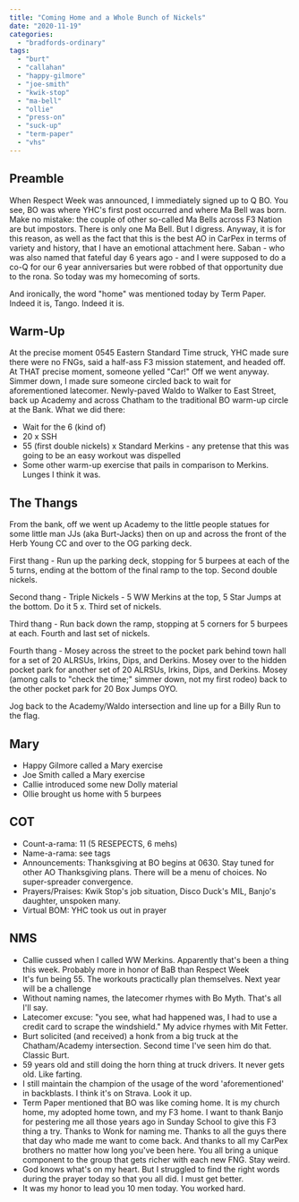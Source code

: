 ```yaml
---
title: "Coming Home and a Whole Bunch of Nickels"
date: "2020-11-19"
categories: 
  - "bradfords-ordinary"
tags: 
  - "burt"
  - "callahan"
  - "happy-gilmore"
  - "joe-smith"
  - "kwik-stop"
  - "ma-bell"
  - "ollie"
  - "press-on"
  - "suck-up"
  - "term-paper"
  - "vhs"
---
```


## Preamble

When Respect Week was announced, I immediately signed up to Q BO. You see, BO was where YHC's first post occurred and where Ma Bell was born. Make no mistake: the couple of other so-called Ma Bells across F3 Nation are but impostors. There is only one Ma Bell. But I digress. Anyway, it is for this reason, as well as the fact that this is the best AO in CarPex in terms of variety and history, that I have an emotional attachment here. Saban - who was also named that fateful day 6 years ago - and I were supposed to do a co-Q for our 6 year anniversaries but were robbed of that opportunity due to the rona. So today was my homecoming of sorts.

And ironically, the word "home" was mentioned today by Term Paper. Indeed it is, Tango. Indeed it is.

## Warm-Up

At the precise moment 0545 Eastern Standard Time struck, YHC made sure there were no FNGs, said a half-ass F3 mission statement, and headed off. At THAT precise moment, someone yelled "Car!" Off we went anyway. Simmer down, I made sure someone circled back to wait for aforementioned latecomer. Newly-paved Waldo to Walker to East Street, back up Academy and across Chatham to the traditional BO warm-up circle at the Bank. What we did there:

- Wait for the 6 (kind of)
- 20 x SSH
- 55 (first double nickels) x Standard Merkins - any pretense that this was going to be an easy workout was dispelled
- Some other warm-up exercise that pails in comparison to Merkins. Lunges I think it was.

## The Thangs

From the bank, off we went up Academy to the little people statues for some little man JJs (aka Burt-Jacks) then on up and across the front of the Herb Young CC and over to the OG parking deck.

First thang - Run up the parking deck, stopping for 5 burpees at each of the 5 turns, ending at the bottom of the final ramp to the top. Second double nickels.

Second thang - Triple Nickels - 5 WW Merkins at the top, 5 Star Jumps at the bottom. Do it 5 x. Third set of nickels.

Third thang - Run back down the ramp, stopping at 5 corners for 5 burpees at each. Fourth and last set of nickels.

Fourth thang - Mosey across the street to the pocket park behind town hall for a set of 20 ALRSUs, Irkins, Dips, and Derkins. Mosey over to the hidden pocket park for another set of 20 ALRSUs, Irkins, Dips, and Derkins. Mosey (among calls to "check the time;" simmer down, not my first rodeo) back to the other pocket park for 20 Box Jumps OYO.

Jog back to the Academy/Waldo intersection and line up for a Billy Run to the flag.

## Mary

- Happy Gilmore called a Mary exercise
- Joe Smith called a Mary exercise
- Callie introduced some new Dolly material
- Ollie brought us home with 5 burpees

## COT

- Count-a-rama: 11 (5 RESEPECTS, 6 mehs)
- Name-a-rama: see tags
- Announcements: Thanksgiving at BO begins at 0630. Stay tuned for other AO Thanksgiving plans. There will be a menu of choices. No super-spreader convergence.
- Prayers/Praises: Kwik Stop's job situation, Disco Duck's MIL, Banjo's daughter, unspoken many.
- Virtual BOM: YHC took us out in prayer

## NMS

- Callie cussed when I called WW Merkins. Apparently that's been a thing this week. Probably more in honor of BaB than Respect Week
- It's fun being 55. The workouts practically plan themselves. Next year will be a challenge
- Without naming names, the latecomer rhymes with Bo Myth. That's all I'll say.
- Latecomer excuse: "you see, what had happened was, I had to use a credit card to scrape the windshield." My advice rhymes with Mit Fetter.
- Burt solicited (and received) a honk from a big truck at the Chatham/Academy intersection. Second time I've seen him do that. Classic Burt.
- 59 years old and still doing the horn thing at truck drivers. It never gets old. Like farting.
- I still maintain the champion of the usage of the word 'aforementioned' in backblasts. I think it's on Strava. Look it up.
- Term Paper mentioned that BO was like coming home. It is my church home, my adopted home town, and my F3 home. I want to thank Banjo for pestering me all those years ago in Sunday School to give this F3 thing a try. Thanks to Wonk for naming me. Thanks to all the guys there that day who made me want to come back. And thanks to all my CarPex brothers no matter how long you've been here. You all bring a unique component to the group that gets richer with each new FNG. Stay weird.
- God knows what's on my heart. But I struggled to find the right words during the prayer today so that you all did. I must get better.
- It was my honor to lead you 10 men today. You worked hard.
